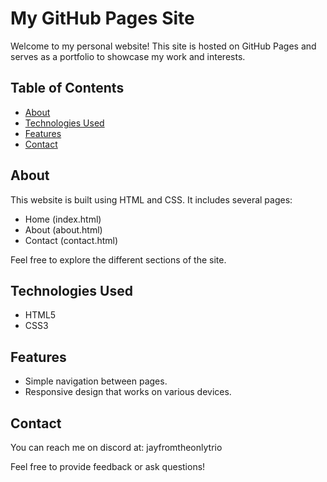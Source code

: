 # My GitHub Pages Site

Welcome to my personal website! This site is hosted on GitHub Pages and serves as a portfolio to showcase my work and interests.

## Table of Contents
- [About](#about)
- [Technologies Used](#technologies-used)
- [Features](#features)
- [Contact](#contact)

## About
This website is built using HTML and CSS. It includes several pages:
- Home (index.html)
- About (about.html)
- Contact (contact.html)

Feel free to explore the different sections of the site.

## Technologies Used
- HTML5
- CSS3

## Features
- Simple navigation between pages.
- Responsive design that works on various devices.

## Contact
You can reach me on discord at: jayfromtheonlytrio

Feel free to provide feedback or ask questions!
